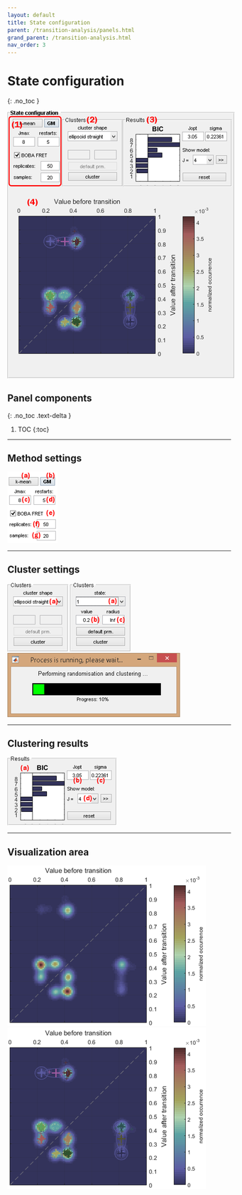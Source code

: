 ```yaml
---
layout: default
title: State configuration
parent: /transition-analysis/panels.html
grand_parent: /transition-analysis.html
nav_order: 3
---
```


# State configuration
{: .no_toc }

<a href="../../assets/images/gui/TA-panel-state-configuration.png"><img src="../../assets/images/gui/TA-panel-state-configuration.png" style="max-width:512px;"></a>

## Panel components
{: .no_toc .text-delta }

1. TOC
{:toc}


---

## Method settings

<img src="../../assets/images/gui/TA-panel-state-configuration-method.png" style="max-width:113px;">


---

## Cluster settings

<img src="../../assets/images/gui/TA-panel-state-configuration-clusters-gm.png" style="max-width:137px;">

<img src="../../assets/images/gui/TA-panel-state-configuration-clusters-kmean.png" style="max-width:137px;">

<img src="../../assets/images/gui/TA-panel-state-configuration-clusters-loadingbar.png" style="max-width:389px;">


---

## Clustering results

<img src="../../assets/images/gui/TA-panel-state-configuration-results.png" style="max-width:246px;">


---

## Visualization area

<img src="../../assets/images/gui/TA-panel-state-configuration-plot-tdp.png" style="max-width:471px;">

<img src="../../assets/images/gui/TA-panel-state-configuration-plot-clusters.png" style="max-width:471px;">




